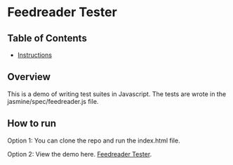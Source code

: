 # Feedreader Tester
## Table of Contents

* [Instructions](#Overview)

## Overview
This is a demo of writing test suites in Javascript. The tests are wrote in the jasmine/spec/feedreader.js file.

## How to run
Option 1: You can clone the repo and run the index.html file.

Option 2: View the demo here. [Feedreader Tester](https://mattperkins.gearedwebdesigns.com/Feedreader-Tester/).


